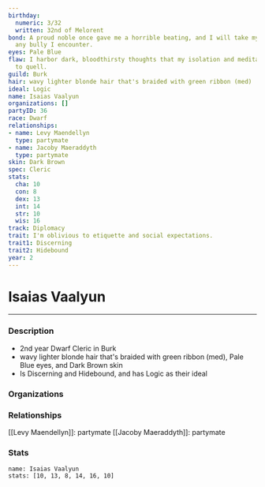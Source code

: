 ```yaml
---
birthday:
  numeric: 3/32
  written: 32nd of Melorent
bond: A proud noble once gave me a horrible beating, and I will take my revenge on
  any bully I encounter.
eyes: Pale Blue
flaw: I harbor dark, bloodthirsty thoughts that my isolation and meditation failed
  to quell.
guild: Burk
hair: wavy lighter blonde hair that's braided with green ribbon (med)
ideal: Logic
name: Isaias Vaalyun
organizations: []
partyID: 36
race: Dwarf
relationships:
- name: Levy Maendellyn
  type: partymate
- name: Jacoby Maeraddyth
  type: partymate
skin: Dark Brown
spec: Cleric
stats:
  cha: 10
  con: 8
  dex: 13
  int: 14
  str: 10
  wis: 16
track: Diplomacy
trait: I'm oblivious to etiquette and social expectations.
trait1: Discerning
trait2: Hidebound
year: 2
---
```

# Isaias Vaalyun
---
### Description
- 2nd year Dwarf Cleric in Burk
- wavy lighter blonde hair that's braided with green ribbon (med), Pale Blue eyes, and Dark Brown skin
- Is Discerning and Hidebound, and has Logic as their ideal

### Organizations
### Relationships
[[Levy Maendellyn]]: partymate
[[Jacoby Maeraddyth]]: partymate
### Stats
```statblock
name: Isaias Vaalyun
stats: [10, 13, 8, 14, 16, 10]
```